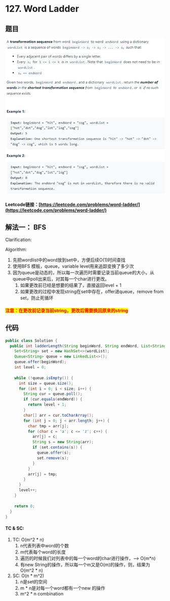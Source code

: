 # 127. Word Ladder

## 题目

![](<.gitbook/assets/image (33).png>)

#### Leetcode链接：[https://leetcode.com/problems/word-ladder/](https://leetcode.com/problems/word-ladder/)

## 解法一： BFS

Clarification:&#x20;

Algorithm:&#x20;

1. 先把wordlist中的word放到set中，方便后续O(1)时间查找
2. 使用BFS 模板，queue，variable level用来追踪变换了多少次
3. 因为queue是动态的，所以每一次遍历时需要记录当前queue的大小，从queue中poll出来后，对其每一个char进行更改。
   1. 如果更改前已经是想要的结果了，直接返回level + 1
   2. 如果更改的过程中发现string在set中存在，offer进queue，remove from set，防止死循环

#### <mark style="color:red;">注意：在更改前记录当前string，更改后需要换回原来的string</mark>

## 代码

```java
public class Solution {
  public int ladderLength(String beginWord, String endWord, List<String> wordList) {
    Set<String> set = new HashSet<>(wordList);
    Queue<String> queue = new LinkedList<>();
    queue.offer(beginWord);
    int level = 0;

    while (!queue.isEmpty()) {
      int size = queue.size();
      for (int i = 0; i < size; i++) {
        String cur = queue.poll();
        if (cur.equals(endWord)) { 
          return level + 1;
        }
        char[] arr = cur.toCharArray();
        for (int j = 0; j < arr.length; j++) {
          char tmp = arr[j];
          for (char c = 'a'; c <= 'z'; c++) {
            arr[j] = c;
            String s = new String(arr);
            if (set.contains(s)) {
              queue.offer(s);
              set.remove(s);
            }
          }
          arr[j] = tmp;
        }
      }
      level++;
    }

    return 0;
  }
}

```

#### TC & SC:&#x20;

1. TC: O(m^2 \* n)&#x20;
   1. n代表列表中word的个数
   2. m代表每个word的长度
   3. 遍历的时候我们对列表中的每一个word的char进行操作，--> O(m\*n)
   4. 有new String的操作，所以每一个m又是O(m)的操作，则，结果为 O(m^2 \* n)
2. SC: O(n \* m^2)
   1. n是set的空间
   2. m \* n是对每一个word都有一个new 的操作
   3. m^2 \* n combination
